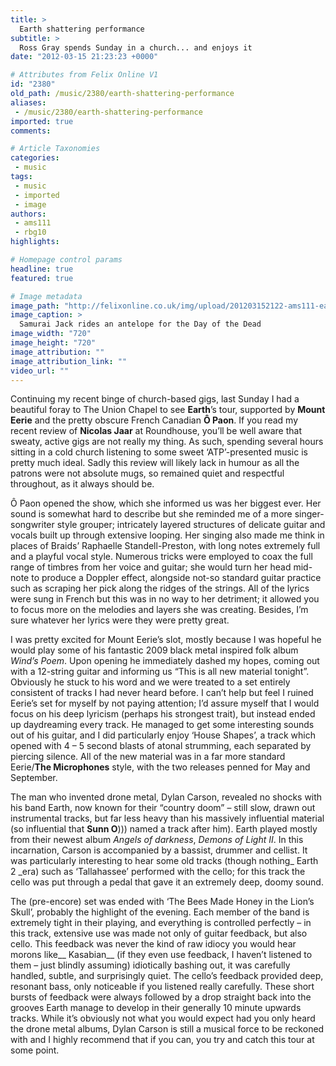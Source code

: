 ```yaml
---
title: >
  Earth shattering performance
subtitle: >
  Ross Gray spends Sunday in a church... and enjoys it
date: "2012-03-15 21:23:23 +0000"

# Attributes from Felix Online V1
id: "2380"
old_path: /music/2380/earth-shattering-performance
aliases:
 - /music/2380/earth-shattering-performance
imported: true
comments:

# Article Taxonomies
categories:
 - music
tags:
 - music
 - imported
 - image
authors:
 - ams111
 - rbg10
highlights:

# Homepage control params
headline: true
featured: true

# Image metadata
image_path: "http://felixonline.co.uk/img/upload/201203152122-ams111-earth.jpg"
image_caption: >
  Samurai Jack rides an antelope for the Day of the Dead
image_width: "720"
image_height: "720"
image_attribution: ""
image_attribution_link: ""
video_url: ""
---
```


Continuing my recent binge of church-based gigs, last Sunday I had a beautiful foray to The Union Chapel to see __Earth__’s tour, supported by __Mount Eerie__ and the pretty obscure French Canadian __Ô Paon__. If you read my recent review of __Nicolas Jaar__ at Roundhouse, you’ll be well aware that sweaty, active gigs are not really my thing. As such, spending several hours sitting in a cold church listening to some sweet ‘ATP’-presented music is pretty much ideal. Sadly this review will likely lack in humour as all the patrons were not absolute mugs, so remained quiet and respectful throughout, as it always should be.

Ô Paon opened the show, which she informed us was her biggest ever. Her sound is somewhat hard to describe but she reminded me of a more singer-songwriter style grouper; intricately layered structures of delicate guitar and vocals built up through extensive looping. Her singing also made me think in places of Braids’ Raphaelle Standell-Preston, with long notes extremely full and a playful vocal style. Numerous tricks were employed to coax the full range of timbres from her voice and guitar; she would turn her head mid-note to produce a Doppler effect, alongside not-so standard guitar practice such as scraping her pick along the ridges of the strings. All of the lyrics were sung in French but this was in no way to her detriment; it allowed you to focus more on the melodies and layers she was creating. Besides, I’m sure whatever her lyrics were they were pretty great.

I was pretty excited for Mount Eerie’s slot, mostly because I was hopeful he would play some of his fantastic 2009 black metal inspired folk album _Wind’s Poem_. Upon opening he immediately dashed my hopes, coming out with a 12-string guitar and informing us “This is all new material tonight”. Obviously he stuck to his word and we were treated to a set entirely consistent of tracks I had never heard before. I can’t help but feel I ruined Eerie’s set for myself by not paying attention; I’d assure myself that I would focus on his deep lyricism (perhaps his strongest trait), but instead ended up daydreaming every track. He managed to get some interesting sounds out of his guitar, and I did particularly enjoy ‘House Shapes’, a track which opened with 4 – 5 second blasts of atonal strumming, each separated by piercing silence. All of the new material was in a far more standard Eerie/__The Microphones__ style, with the two releases penned for May and September.

The man who invented drone metal, Dylan Carson, revealed no shocks with his band Earth, now known for their “country doom” – still slow, drawn out instrumental tracks, but far less heavy than his massively influential material (so influential that __Sunn O__))) named a track after him). Earth played mostly from their newest album _Angels of darkness_, _Demons of Light II_. In this incarnation, Carson is accompanied by a bassist, drummer and cellist. It was particularly interesting to hear some old tracks (though nothing_ Earth 2 _era) such as ‘Tallahassee’ performed with the cello; for this track the cello was put through a pedal that gave it an extremely deep, doomy sound.

The (pre-encore) set was ended with ‘The Bees Made Honey in the Lion’s Skull’, probably the highlight of the evening. Each member of the band is extremely tight in their playing, and everything is controlled perfectly – in this track, extensive use was made not only of guitar feedback, but also cello. This feedback was never the kind of raw idiocy you would hear morons like__ Kasabian__ (if they even use feedback, I haven’t listened to them – just blindly assuming) idiotically bashing out, it was carefully handled, subtle, and surprisingly quiet. The cello’s feedback provided deep, resonant bass, only noticeable if you listened really carefully. These short bursts of feedback were always followed by a drop straight back into the grooves Earth manage to develop in their generally 10 minute upwards tracks. While it’s obviously not what you would expect had you only heard the drone metal albums, Dylan Carson is still a musical force to be reckoned with and I highly recommend that if you can, you try and catch this tour at some point.
